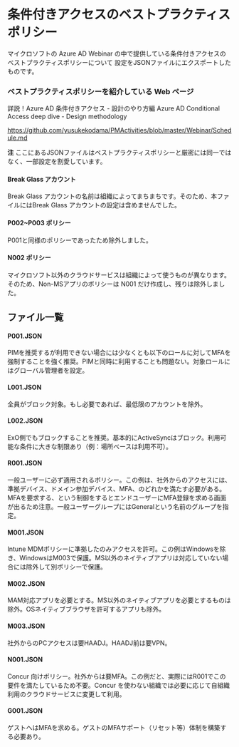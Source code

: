 # 条件付きアクセスのベストプラクティスポリシー
マイクロソフトの Azure AD Webinar の中で提供している条件付きアクセスのベストプラクティスポリシーについて
設定をJSONファイルにエクスポートしたものです。

### ベストプラクティスポリシーを紹介している Web ページ
詳説！Azure AD 条件付きアクセス - 設計のやり方編 Azure AD Conditional Access deep dive - Design methodology

https://github.com/yusukekodama/PMActivities/blob/master/Webinar/Schedule.md

**注** ここにあるJSONファイルはベストプラクティスポリシーと厳密には同一ではなく、一部設定を割愛しています。
#### Break Glass アカウント
Break Glass アカウントの名前は組織によってまちまちです。そのため、本ファイルにはBreak Glass アカウントの設定は含めませんでした。
#### P002~P003 ポリシー
P001と同様のポリシーであったため除外しました。
#### N002 ポリシー
マイクロソフト以外のクラウドサービスは組織によって使うものが異なります。そのため、Non-MSアプリのポリシーは N001 だけ作成し、残りは除外しました。

## ファイル一覧
#### P001.JSON
PIMを推奨するが利用できない場合には少なくとも以下のロールに対してMFAを強制することを強く推奨。PIMと同時に利用することも問題ない。対象ロールにはグローバル管理者を設定。

#### L001.JSON
全員がブロック対象。もし必要であれば、最低限のアカウントを除外。

#### L002.JSON
ExO側でもブロックすることを推奨。基本的にActiveSyncはブロック。利用可能な条件に大きな制限あり（例：場所ベースは利用不可）。

#### R001.JSON
一般ユーザーに必ず適用されるポリシー。この例は、社外からのアクセスには、準拠デバイス、ドメイン参加デバイス、MFA、のどれかを満たす必要がある。MFAを要求する、という制御をするとエンドユーザーにMFA登録を求める画面が出るため注意。一般ユーザーグループにはGeneralという名前のグループを指定。

#### M001.JSON
Intune MDMポリシーに準拠したのみアクセスを許可。この例はWindowsを除き、WindowsはM003で保護。MS以外のネイティブアプリは対応していない場合には除外して別ポリシーで保護。

#### M002.JSON
MAM対応アプリを必要とする。MS以外のネイティブアプリを必要とするものは除外。OSネイティブブラウザを許可するアプリも除外。

#### M003.JSON
社外からのPCアクセスは要HAADJ。HAADJ前は要VPN。

#### N001.JSON
Concur 向けポリシー。社外からは要MFA。この例だと、実際にはR001でこの要件を満たしているため不要。Concur を使わない組織では必要に応じて自組織利用のクラウドサービスに変更して利用。

#### G001.JSON
ゲストへはMFAを求める。ゲストのMFAサポート（リセット等）体制を構築する必要あり。



